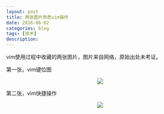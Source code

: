 ```yaml
---
layout: post
title: 两张图片熟悉vim操作
date: 2016-06-02
categories: blog
tags: [技术]
description: 
---
```


vim使用过程中收藏的两张图片，图片来自网络，原始出处未考证。

第一张，vim键位图

<center>
<p><img src="http://7xs8go.com1.z0.glb.clouddn.com/vim.png" align="center"></p>
</center>

第二张，vim快捷操作
<center>
<p><img src="http://7xs8go.com1.z0.glb.clouddn.com/vim_show.png" align="center"></p>
</center>
